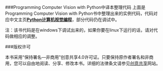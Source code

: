 ###Programming Computer Vision with Python中译本整理代码
上面是Programming Computer Vision with Python书中整理出来的实例代码，代码对应中文主页[**Python计算机视觉编程**](http://yuanyong.org/pcvwithpython/)，部分代码仍在调试中。

注：该书代码是在windows下调试出来的，如果你要在linux下运行的话，请对代码做相应的调整。

###版权许可

本书采用“保持署名—非商用”创意共享4.0许可证。只要保持原作者署名和非商用，您可以自由地阅读、分享、修改本书。详细的法律条文请参见[创意共享](http://creativecommons.org/licenses/by-nc/4.0/)网站。
